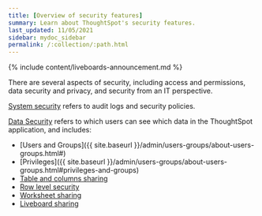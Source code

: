 ```yaml
---
title: [Overview of security features]
summary: Learn about ThoughtSpot's security features.
last_updated: 11/05/2021
sidebar: mydoc_sidebar
permalink: /:collection/:path.html
---
```


{% include content/liveboards-announcement.md %}

There are several aspects of security, including access and permissions, data security and privacy, and security from an IT perspective.

[System security](audit-logs.html#) refers to audit logs and security policies.

[Data Security](sharing-security-overview.html#) refers to which users can see which data in the ThoughtSpot application, and includes:
- [Users and Groups]({{ site.baseurl }}/admin/users-groups/about-users-groups.html#)
- [Privileges]({{ site.baseurl }}/admin/users-groups/about-users-groups.html#privileges-and-groups)
- [Table and columns sharing](share-source-tables.html#)
- [Row level security](about-row-security.html#)
- [Worksheet sharing](share-worksheets.html#)
- [Liveboard sharing](share-pinboards.html#)
